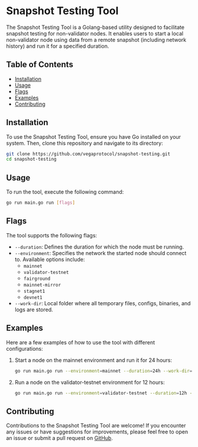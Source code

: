 # Snapshot Testing Tool

The Snapshot Testing Tool is a Golang-based utility designed to facilitate snapshot testing for non-validator nodes. It enables users to start a local non-validator node using data from a remote snapshot (including network history) and run it for a specified duration.

## Table of Contents

- [Installation](#installation)
- [Usage](#usage)
- [Flags](#flags)
- [Examples](#examples)
- [Contributing](#contributing)

## Installation

To use the Snapshot Testing Tool, ensure you have Go installed on your system. Then, clone this repository and navigate to its directory:

```bash
git clone https://github.com/vegaprotocol/snapshot-testing.git
cd snapshot-testing
```

## Usage

To run the tool, execute the following command:

```bash
go run main.go run [flags]
```

## Flags

The tool supports the following flags:

- `--duration`: Defines the duration for which the node must be running.
- `--environment`: Specifies the network the started node should connect to. Available options include:
  - `mainnet`
  - `validator-testnet`
  - `fairground`
  - `mainnet-mirror`
  - `stagnet1`
  - `devnet1`
- `--work-dir`: Local folder where all temporary files, configs, binaries, and logs are stored.

## Examples

Here are a few examples of how to use the tool with different configurations:

1. Start a node on the mainnet environment and run it for 24 hours:
   ```bash
   go run main.go run --environment=mainnet --duration=24h --work-dir=/path/to/work/dir
   ```

2. Run a node on the validator-testnet environment for 12 hours:
   ```bash
   go run main.go run --environment=validator-testnet --duration=12h --work-dir=/path/to/work/dir
   ```

## Contributing

Contributions to the Snapshot Testing Tool are welcome! If you encounter any issues or have suggestions for improvements, please feel free to open an issue or submit a pull request on [GitHub](https://github.com/vegaprotocol/snapshot-testing/).
